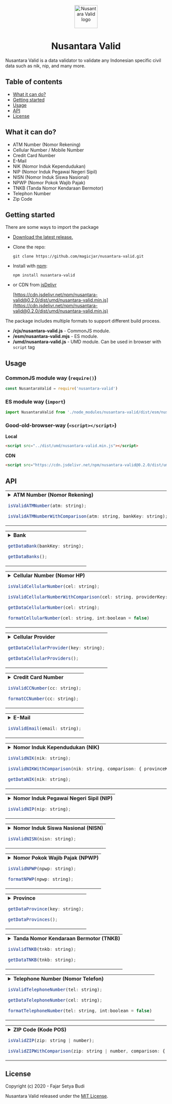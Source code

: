 
<p align="center">
    <img src="https://magicjar.github.io/assets/images/portfolios/nusantara-valid-logo.svg" alt="Nusantara Valid logo" width=72 height=72>
  <h1 align="center" style="font-weight: bold">Nusantara Valid</h1>
</p>

Nusantara Valid is a data validator to validate any Indonesian specific civil data such as nik, nip, and many more.

## **Table of contents**

- [What it can do?](#what-it-can-do)
- [Getting started](#getting-started)
- [Usage](#usage)
- [API](#api)
- [License](#license)

## **What it can do?**

- ATM Number (Nomor Rekening)
- Cellular Number / Mobile Number
- Credit Card Number
- E-Mail
- NIK (Nomor Induk Kependudukan)
- NIP (Nomor Induk Pegawai Negeri Sipil)
- NISN (Nomor Induk Siswa Nasional)
- NPWP (Nomor Pokok Wajib Pajak)
- TNKB (Tanda Nomor Kendaraan Bermotor)
- Telephon Number
- Zip Code

## **Getting started**

There are some ways to import the package
- [Download the latest release.](https://github.com/magicjar/nusantara-valid/releases)
- Clone the repo:

    `git clone https://github.com/magicjar/nusantara-valid.git`
    
- Install with [npm](https://www.npmjs.com/):
    
    `npm install nusantara-valid`

- or CDN from [jsDelivr](https://www.jsdelivr.com)

    [https://cdn.jsdelivr.net/npm/nusantara-valid@0.2.0/dist/umd/nusantara-valid.min.js](https://cdn.jsdelivr.net/npm/nusantara-valid@0.2.0/dist/umd/nusantara-valid.min.js)

The package includes multiple formats to support different build process.
- **/cjs/nusantara-valid.js** - CommonJS module.
- **/esm/nusantara-valid.mjs** - ES module.
- **/umd/nusantara-valid.js** - UMD module. Can be used in browser with `script` tag

## **Usage**

### CommonJS module way (`require()`)

``` javascript
const NusantaraValid = require('nusantara-valid')
```

### ES module way (`import`)

``` javascript
import NusantaraValid from './node_modules/nusantara-valid/dist/esm/nusantara-valid.mjs'
```

### Good-old-browser-way (`<script></script>`)

**Local**

``` html
<script src="../dist/umd/nusantara-valid.min.js"></script>
```

**CDN**

``` html
<script src="https://cdn.jsdelivr.net/npm/nusantara-valid@0.2.0/dist/umd/nusantara-valid.min.js"></script>
```

## **API**

<table><tbody><tr><td><details><summary><b>ATM Number (Nomor Rekening)</b>

``` javascript
isValidATMNumber(atm: string);

isValidATMNumberWithComparison(atm: string, bankKey: string);
```
</summary>
Result:

``` javascript
isValidATMNumber('87.800.000.00');
// true

isValidATMNumberWithComparison('1230005123000', 'MDRK');
// true
```
</details></td></tr></tbody></table>

<table><tbody><tr><td><details><summary><b>Bank</b>

``` javascript
getDataBank(bankKey: string);

getDataBanks();
```
</summary>

Result:
``` javascript
getDataBank('BCAK');
// { key: 'BCAK', name: 'Bank Central Asia' }

getDataBanks();
// [
//     { key: 'BCAK', name: 'Bank Central Asia' },
//     { key: 'BCAS', name: 'Bank Central Asia Syariah' },
//     { key: 'BNIK', name: 'Bank Negara Indonesia' },
//     ...
// ]
```
</details></td></tr></tbody></table>

<table><tbody><tr><td><details><summary><b>Cellular Number (Nomor HP)</b>

``` javascript
isValidCellularNumber(cel: string);

isValidCellularNumberWithComparison(cel: string, providerKey: string);

getDataCellularNumber(cel: string);

formatCellularNumber(cel: string, int:boolean = false)
```
</summary>

Result:
``` javascript
isValidCellularNumber('081212341234');
// true

isValidCellularNumberWithComparison('081212341234', 'TELKOMSEL');
// true

getDataCellularNumber('085612341234');
// {
//     "number": "0856-1234-1234",
//     "provider": {
//         "key": "INDOSAT",
//         "name": "Indosat Ooredoo"
//     }
// }

formatCellularNumber('+6281812341234');
// '0818-1234-1234'
formatCellularNumber('085612341234', true);
// '+62856-1234-1234'
```
</details></td></tr></tbody></table>

<table><tbody><tr><td><details><summary><b>Cellular Provider</b>

``` javascript
getDataCellularProvider(key: string);

getDataCellularProviders();
```
</summary>

Result:
``` javascript
getDataCellularProvider('TELKOMSEL');
// { "key": "TELKOMSEL", "name": "Telkomsel" }

getDataCellularProviders();
// [
//     { key: 'TELKOMSEL', name: 'Telkomsel' },
//     { key: 'INDOSAT', name: 'Indosat Ooredoo' },
//     { key: 'XL', name: 'XL Axiata' },
//     ...
// ]
```
</details></td></tr></tbody></table>

<table><tbody><tr><td><details><summary><b>Credit Card Number</b>

``` javascript
isValidCCNumber(cc: string);

formatCCNumber(cc: string);
```
</summary>

Result:
``` javascript
isValidCCNumber('4000123456789010');
// true
isValidCCNumber('5000 1234 5678 9010');
// true

formatCCNumber('4000123456789010');
// '4000 1234 5678 9010'
formatCCNumber('5000 1234 5678 9010');
// '5000 1234 5678 9010'
```
</details></td></tr></tbody></table>

<table><tbody><tr><td><details><summary><b>E-Mail</b>

``` javascript
isValidEmail(email: string);
```
</summary>

Result:
``` javascript
isValidEmail('myawesom-email@domain.tld');
// true
```
</details></td></tr></tbody></table>

<table><tbody><tr><td><details><summary><b>Nomor Induk Kependudukan (NIK)</b>

``` javascript
isValidNIK(nik: string);

isValidNIKWithComparison(nik: string, comparison: { provinceKy?: string, birthday?: string });

getDataNIK(nik: string);
```
</summary>

Result:
``` javascript
isValidNIK('3101011212930001');
// true

isValidNIKWithComparison('3101011212930001', { provinceKey: 'JK', birthday: '1993-12-12' });
// true

getDataNIK('3101011212930001');
// {
//     nik: '3101011212930001',
//     birthday: 2006-12-20T00:00:00.000Z,
//     sex: 'Male',
//     province: {
//         key: 'JK',
//         name: 'Jakarta'
//     }
// }
```
</details></td></tr></tbody></table>

<table><tbody><tr><td><details><summary><b>Nomor Induk Pegawai Negeri Sipil (NIP)</b>

``` javascript
isValidNIP(nip: string);
```
</summary>

Result:
``` javascript
isValidNIP('198512262000051001');
// true
```
</details></td></tr></tbody></table>

<table><tbody><tr><td><details><summary><b>Nomor Induk Siswa Nasional (NISN)</b>

``` javascript
isValidNISN(nisn: string);
```
</summary>

Result:
``` javascript
isValidNISN('0061230001');
// true
```
</details></td></tr></tbody></table>

<table><tbody><tr><td><details><summary><b>Nomor Pokok Wajib Pajak (NPWP)</b>

``` javascript
isValidNPWP(npwp: string);

formatNPWP(npwp: string);
```
</summary>

Result:
``` javascript
isValidNPWP('09.123.123.1-123.123');
// true
isValidNPWP('091231231123123');
// true

formatNPWP('091231231123123');
// '09.123.123.1-123.123'
```
</details></td></tr></tbody></table>

<table><tbody><tr><td><details><summary><b>Province</b>

``` javascript
getDataProvince(key: string);

getDataProvinces();
```
</summary>

Result:
``` javascript
getDataProvince('YO');
// { key: 'YO', name: 'Yogyakarta' }

getDataProvinces();
// [
//     { key: 'AC', name: 'Aceh' },
//     { key: 'BA', name: 'Bali' },
//     { key: 'BB', name: 'Kepulauan Bangka Belitung' },
//     ...
// ]
```
</details></td></tr></tbody></table>

<table><tbody><tr><td><details><summary><b>Tanda Nomor Kendaraan Bermotor (TNKB)</b>

``` javascript
isValidTNKB(tnkb: string);

getDataTNKB(tnkb: string);
```
</summary>

Result:
``` javascript
isValidTNKB('AB1234XYZ');
// true

getDataTNKB('AB1234XYZ');
// {
//     areaCode: 'AB',
//     index: 1234,
//     detailedAreaCode: 'XYZ',
//     province: {
//         key: 'YO',
//         name: 'Yogyakarta'
//     }
// }
```
</details></td></tr></tbody></table>

<table><tbody><tr><td><details><summary><b>Telephone Number (Nomor Telefon)</b>

``` javascript
isValidTelephoneNumber(tel: string);

getDataTelephoneNumber(cel: string);

formatTelephoneNumber(tel: string, int:boolean = false)
```
</summary>

Result:
``` javascript
isValidTelephoneNumber('0274123123');
// true

getDataTelephoneNumber('0274123123');
// {
//     "number": "0274-123123",
//     "origin": {
//         "key": "YO",
//         "name": "Yogyakarta"
//     }
// }

formatTelephoneNumber('0274123123');
// '0274-123123'
formatTelephoneNumber('0274123123', true);
// '+62274-123123'
```
</details></td></tr></tbody></table>

<table><tbody><tr><td><details><summary><b>ZIP Code (Kode POS)</b>

``` javascript
isValidZIP(zip: string | number);

isValidZIPWithComparison(zip: string | number, comparison: { provinceKy?: string });
```
</summary>

Result:
``` javascript
isValidZIP('55264');
// true
isValidZIP(55264);
// true

isValidZIPWithComparison('55264', { provinceKey: 'YO' });
// true
isValidZIPWithComparison(55264, { provinceKey: 'YO' });
// true
```
</details></td></tr></tbody></table>

## **License**

Copyright (c) 2020 - Fajar Setya Budi

Nusantara Valid released under the [MIT License](https://github.com/magicjar/nusantara-valid/blob/master/LICENSE).